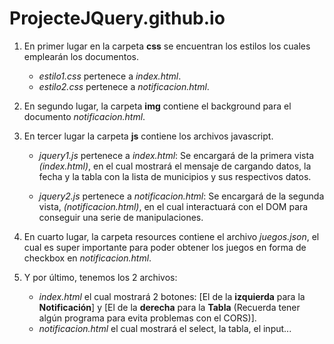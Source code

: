 # ProjecteJQuery.github.io

1. En primer lugar en la carpeta **css** se encuentran los estilos los cuales emplearán los documentos.
   - *estilo1.css* pertenece a *index.html*.
   - *estilo2.css* pertenece a *notificacion.html*.
 
2. En segundo lugar, la carpeta **img** contiene el background para el documento *notificacion.html*.

3. En tercer lugar la carpeta **js** contiene los archivos javascript.
   - *jquery1.js* pertenece a *index.html*: Se encargará de la primera vista *(index.html)*, en el cual mostrará el mensaje de cargando datos, la fecha y la tabla con la lista de           municipios y sus respectivos datos.

   - *jquery2.js* pertenece a *notificacion.html*: Se encargará de la segunda vista, *(notificacion.html)*, en el cual interactuará con el DOM para conseguir una serie de               manipulaciones.

4. En cuarto lugar, la carpeta resources contiene el archivo *juegos.json*, el cual es super importante para poder obtener los juegos en forma de checkbox en 
   *notificacion.html*.

5. Y por último, tenemos los 2 archivos:
    - *index.html* el cual mostrará 2 botones: [El de la **izquierda** para la **Notificación**] y [El de la **derecha** para la **Tabla** (Recuerda tener algún programa para            evita problemas con el CORS)].
    - *notificacion.html* el cual mostrará el select, la tabla, el input...
